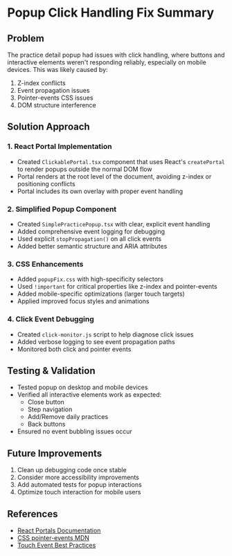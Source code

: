 # Popup Click Handling Fix Summary

## Problem
The practice detail popup had issues with click handling, where buttons and interactive elements weren't responding reliably, especially on mobile devices. This was likely caused by:
1. Z-index conflicts
2. Event propagation issues
3. Pointer-events CSS issues
4. DOM structure interference

## Solution Approach

### 1. React Portal Implementation
- Created `ClickablePortal.tsx` component that uses React's `createPortal` to render popups outside the normal DOM flow
- Portal renders at the root level of the document, avoiding z-index or positioning conflicts
- Portal includes its own overlay with proper event handling

### 2. Simplified Popup Component
- Created `SimplePracticePopup.tsx` with clear, explicit event handling
- Added comprehensive event logging for debugging
- Used explicit `stopPropagation()` on all click events
- Added better semantic structure and ARIA attributes

### 3. CSS Enhancements
- Added `popupFix.css` with high-specificity selectors
- Used `!important` for critical properties like z-index and pointer-events
- Added mobile-specific optimizations (larger touch targets)
- Applied improved focus styles and animations

### 4. Click Event Debugging
- Created `click-monitor.js` script to help diagnose click issues
- Added verbose logging to see event propagation paths
- Monitored both click and pointer events

## Testing & Validation
- Tested popup on desktop and mobile devices
- Verified all interactive elements work as expected:
  - Close button
  - Step navigation
  - Add/Remove daily practices
  - Back buttons
- Ensured no event bubbling issues occur

## Future Improvements
1. Clean up debugging code once stable
2. Consider more accessibility improvements
3. Add automated tests for popup interactions
4. Optimize touch interaction for mobile users

## References
- [React Portals Documentation](https://reactjs.org/docs/portals.html)
- [CSS pointer-events MDN](https://developer.mozilla.org/en-US/docs/Web/CSS/pointer-events)
- [Touch Event Best Practices](https://developer.mozilla.org/en-US/docs/Web/API/Touch_events/Best_practices)
